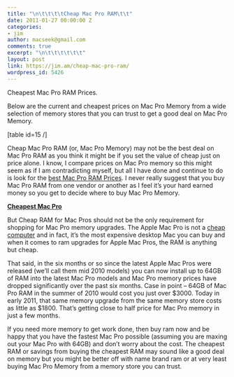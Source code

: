 ```yaml
---
title: "\n\t\t\t\tCheap Mac Pro RAM\t\t"
date: 2011-01-27 00:00:00 Z
categories:
- jim
author: macseek@gmail.com
comments: true
excerpt: "\n\t\t\t\t\t\t"
layout: post
link: https://jim.am/cheap-mac-pro-ram/
wordpress_id: 5426
---
```


Cheapest Mac Pro RAM Prices.




Below are the current and cheapest prices on Mac Pro Memory from a wide selection of memory stores that you can trust to get a good deal on Mac Pro Memory.




[table id=15 /]




Cheap Mac Pro RAM (or, Mac Pro Memory) may not be the best deal on Mac Pro RAM as you think it might be if you set the value of cheap just on price alone. I know, I compare prices on Mac Pro memory so this might seem as if I am contradicting myself, but all I have done and continue to do is look for the [best Mac Pro RAM Prices](http://www.jim.am). I never really suggest that you buy Mac Pro RAM from one vendor or another as I feel it’s your hard earned money so you get to decide where to buy Mac Pro Memory.




**[Cheapest Mac Pro](http://www.amazon.com/gp/product/B003ZR4M6I/ref=as_li_ss_tl?ie=UTF8&tag=ramseeker-20&linkCode=as2&camp=1789&creative=390957&creativeASIN=B003ZR4M6I)**




But Cheap RAM for Mac Pros should not be the only requirement for shopping for Mac Pro memory upgrades. The Apple Mac Pro is not a [cheap computer](http://www.amazon.com/gp/redirect.html?ie=UTF8&location=http%3A%2F%2Fwww.amazon.com%2Fgp%2Fbestsellers%2Fpc%2F565098%3Fie%3DUTF8%26ref_%3Dpd_ts_zgc_pc_565098_mor1&tag=ramseeker-20&linkCode=ur2&camp=1789&creative=390957) and in fact, it’s the most expensive desktop Mac you can buy and when it comes to ram upgrades for Apple Mac Pros, the RAM is anything but cheap.




That said, in the six months or so since the latest Apple Mac Pros were released (we’ll call them mid 2010 models) you can now install up to 64GB of RAM into the latest Mac Pro models and Mac Pro memory prices have dropped significantly over the past six months. Case in point – 64GB of Mac Pro RAM in the summer of 2010 would cost you just over $3000. Today in early 2011, that same memory upgrade from the same memory store costs as little as $1800. That’s getting close to half price for Mac Pro memory in just a few months.




If you need more memory to get work done, then buy ram now and be happy that you have the fastest Mac Pro possible (assuming you are maxing out your Mac Pro with 64GB) and don’t worry about the cost. The cheapest RAM or savings from buying the cheapest RAM may sound like a good deal on memory but you might be better off with name brand ram or at very least buying Mac Pro Memory from a memory store you can trust.


		
